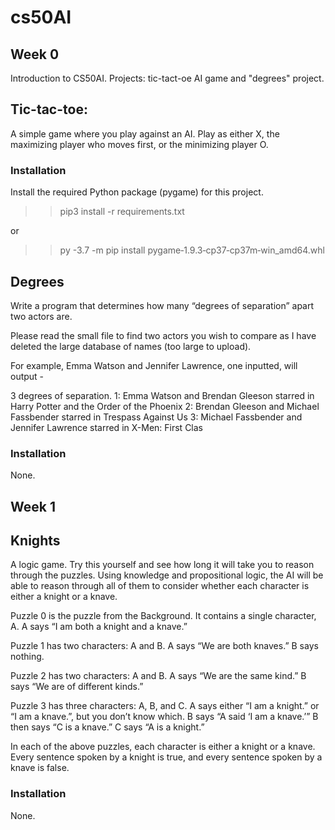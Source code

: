 # cs50AI

<h2> Week 0 </h2>

Introduction to CS50AI. Projects: tic-tact-oe AI game and "degrees" project.

<h2> Tic-tac-toe: </h2>

A simple game where you play against an AI. Play as either X, the maximizing player who moves first, or the minimizing player O.

<h3> Installation </h3>

Install the required Python package (pygame) for this project.
>> pip3 install -r requirements.txt 

or

>> py -3.7 -m pip install pygame‑1.9.3‑cp37‑cp37m‑win_amd64.whl

<h2> Degrees </h2>

Write a program that determines how many “degrees of separation” apart two actors are.

Please read the small file to find two actors you wish to compare as I have deleted the large database of names (too large to upload). 

For example, Emma Watson and Jennifer Lawrence, one inputted, will output - 

3 degrees of separation.
1: Emma Watson and Brendan Gleeson starred in Harry Potter and the Order of the Phoenix
2: Brendan Gleeson and Michael Fassbender starred in Trespass Against Us
3: Michael Fassbender and Jennifer Lawrence starred in X-Men: First Clas

<h3> Installation </h3>

None.

<h2> Week 1 </h2>

<h2> Knights </h2>

A logic game. Try this yourself and see how long it will take you to reason through the puzzles. Using knowledge and propositional logic, the AI will be able to reason through all of them to consider whether each character is either a knight or a knave.

Puzzle 0 is the puzzle from the Background. It contains a single character, A.
A says “I am both a knight and a knave.”

Puzzle 1 has two characters: A and B.
A says “We are both knaves.”
B says nothing.

Puzzle 2 has two characters: A and B.
A says “We are the same kind.”
B says “We are of different kinds.”

Puzzle 3 has three characters: A, B, and C.
A says either “I am a knight.” or “I am a knave.”, but you don’t know which.
B says “A said ‘I am a knave.’”
B then says “C is a knave.”
C says “A is a knight.”

In each of the above puzzles, each character is either a knight or a knave. Every sentence spoken by a knight is true, and every sentence spoken by a knave is false.

<h3> Installation </h3>

None.


